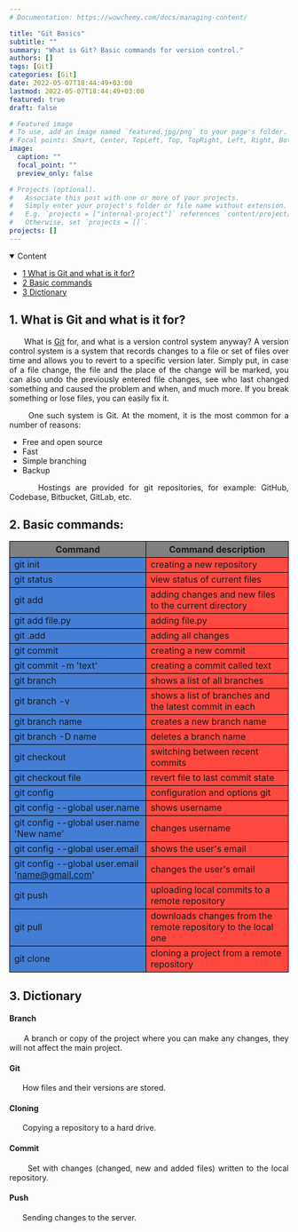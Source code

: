 ```yaml
---
# Documentation: https://wowchemy.com/docs/managing-content/

title: "Git Basics"
subtitle: ""
summary: "What is Git? Basic commands for version control."
authors: []
tags: [Git]
categories: [Git]
date: 2022-05-07T18:44:49+03:00
lastmod: 2022-05-07T18:44:49+03:00
featured: true
draft: false

# Featured image
# To use, add an image named `featured.jpg/png` to your page's folder.
# Focal points: Smart, Center, TopLeft, Top, TopRight, Left, Right, BottomLeft, Bottom, BottomRight.
image:
  caption: ""
  focal_point: ""
  preview_only: false

# Projects (optional).
#   Associate this post with one or more of your projects.
#   Simply enter your project's folder or file name without extension.
#   E.g. `projects = ["internal-project"]` references `content/project/deep-learning/index.md`.
#   Otherwise, set `projects = []`.
projects: []
---
```

<details class="toc-inpage d-print-none  " open="">
<summary class="font-weight-bold">Content</summary>
<nav id="TableOfContents" class="nav flex-column">
<ul>
<li class="nav-item"><a href="#about_git" class="nav-link"><span class="section-num">1</span> What is Git and what is it for?</a></li>
<li class="nav-item"><a href="#main_commands" class="nav-link"><span class="section-num">2</span> Basic commands</a></li>
<li class="nav-item"><a href="#dictionary" class="nav-link"><span class="section-num">3</span> Dictionary</a></li>
</ul>
</nav>
</details>

<h2 id='about_git'><span class="section-num"><b>1</span>. What is Git and what is it for?</b></h2>
<p align="justify">&nbsp;&nbsp;&nbsp;&nbsp;&nbsp;&nbsp;What is <a href="https://git-scm.com/" target = "_blank">Git</a> for, and what is a version control system anyway? A version control system is a system that records changes to a file or set of files over time and allows you to revert to a specific version later. Simply put, in case of a file change, the file and the place of the change will be marked, you can also undo the previously entered file changes, see who last changed something and caused the problem and when, and much more. If you break something or lose files, you can easily fix it.</p>
<p align="justify">&nbsp;&nbsp;&nbsp;&nbsp;&nbsp;&nbsp;One such system is Git. At the moment, it is the most common for a number of reasons:</p>
<ul><li>Free and open source</li>
<li>Fast</li>
<li>Simple branching</li>
<li>Backup</li></ul>
<p align="justify">&nbsp;&nbsp;&nbsp;&nbsp;&nbsp;&nbsp;Hostings are provided for git repositories, for example: GitHub, Codebase, Bitbucket, GitLab, etc.</p>

<h2 id='main_commands'><span class="section-num"><b>2</span>. Basic commands:</b></h2>

<style>
    .heatMap {
        text-align: center;
    }
    .heatMap th {
        background: grey;
        word-wrap: break-word;
        text-align: center;
    }
    td, th {
    	border: 1px solid black;
    }
    .heatMap td:nth-child(1) { background: #437DD4; }
    .heatMap td:nth-child(2) { background: #FF4940; }
</style>




<div class="heatMap">

| Command | Command description | 
| -- | -- |
| git init | creating a new repository |
| git status | view status of current files |
| git add | adding changes and new files to the current directory |
| git add file.py | adding file.py |
| git .add | adding all changes |
| git commit | creating a new commit |
| git commit -m 'text' | creating a commit called text |
| git branch | shows a list of all branches |
| git branch -v | shows a list of branches and the latest commit in each |
| git branch name | creates a new branch name |
| git branch -D name | deletes a branch name |
| git checkout | switching between recent commits |
| git checkout file | revert file to last commit state |
| git config | configuration and options git |
| git config --global user.name | shows username |
| git config --global user.name 'New name' | changes username |
| git config --global user.email | shows the user's email |
| git config --global user.email 'name@gmail.com' | changes the user's email |
| git push | uploading local commits to a remote repository |
| git pull | downloads changes from the remote repository to the local one |
| git clone | cloning a project from a remote repository |
</div>



<h2 id='dictionary'><span class="section-num"><b>3</span>. Dictionary</b></h2>
<h4>Branch</h4>
<p align="justify">&nbsp;&nbsp;&nbsp;&nbsp;&nbsp;&nbsp;A branch or copy of the project where you can make any changes, they will not affect the main project.</p>
<h4>Git</h4>
<p align="justify">&nbsp;&nbsp;&nbsp;&nbsp;&nbsp;&nbsp;How files and their versions are stored.</p>
<h4>Cloning</h4>
<p align="justify">&nbsp;&nbsp;&nbsp;&nbsp;&nbsp;&nbsp;Copying a repository to a hard drive.</p>
<h4>Commit</h4>
<p align="justify">&nbsp;&nbsp;&nbsp;&nbsp;&nbsp;&nbsp;Set with changes (changed, new and added files) written to the local repository.</p>
<h4>Push</h4>
<p align="justify">&nbsp;&nbsp;&nbsp;&nbsp;&nbsp;&nbsp;Sending changes to the server.</p>
